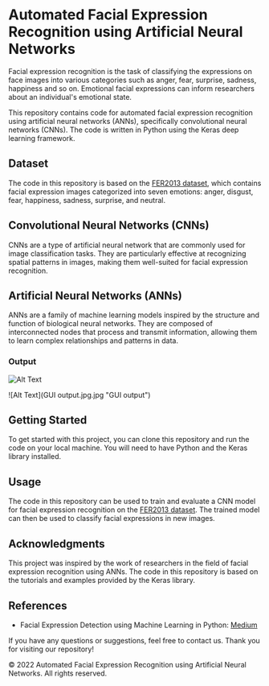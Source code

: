 # Automated Facial Expression Recognition using Artificial Neural Networks

Facial expression recognition is the task of classifying the expressions on face images into various categories such as anger, fear, surprise, sadness, happiness and so on. Emotional facial expressions can inform researchers about an individual's emotional state.

This repository contains code for automated facial expression recognition using artificial neural networks (ANNs), specifically convolutional neural networks (CNNs). The code is written in Python using the Keras deep learning framework.

## Dataset

The code in this repository is based on the [FER2013 dataset](https://www.kaggle.com/datasets/msambare/fer2013), which contains facial expression images categorized into seven emotions: anger, disgust, fear, happiness, sadness, surprise, and neutral.

## Convolutional Neural Networks (CNNs)

CNNs are a type of artificial neural network that are commonly used for image classification tasks. They are particularly effective at recognizing spatial patterns in images, making them well-suited for facial expression recognition.

## Artificial Neural Networks (ANNs)

ANNs are a family of machine learning models inspired by the structure and function of biological neural networks. They are composed of interconnected nodes that process and transmit information, allowing them to learn complex relationships and patterns in data.

### Output

![Alt Text](Output.gif "CAM output")

![Alt Text](GUI output.jpg.jpg "GUI output")

## Getting Started

To get started with this project, you can clone this repository and run the code on your local machine. You will need to have Python and the Keras library installed.

## Usage

The code in this repository can be used to train and evaluate a CNN model for facial expression recognition on the [FER2013 dataset](https://www.kaggle.com/datasets/msambare/fer2013). The trained model can then be used to classify facial expressions in new images.

## Acknowledgments

This project was inspired by the work of researchers in the field of facial expression recognition using ANNs. The code in this repository is based on the tutorials and examples provided by the Keras library.

## References

- Facial Expression Detection using Machine Learning in Python: [Medium](https://medium.com/analytics-vidhya/facial-expression-detection-using-machine-learning-in-python-c6a188ac765f)

If you have any questions or suggestions, feel free to contact us. Thank you for visiting our repository!

© 2022 Automated Facial Expression Recognition using Artificial Neural Networks. All rights reserved.
